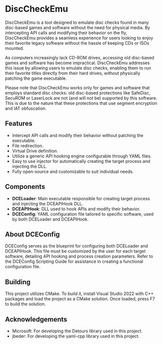 # DiscCheckEmu

DiscCheckEmu is a tool designed to emulate disc checks found in many disc-based games and software without the need
for physical media. By intercepting API calls and modifying their behavior on the fly, DiscCheckEmu provides a seamless
experience for users looking to enjoy their favorite legacy software without the hassle of keeping CDs or ISOs mounted.

As computers increasingly lack CD-ROM drives, accessing old disc-based games and software has become impractical.
DiscCheckEmu addresses this issue by allowing users to emulate disc checks, enabling them to run their favorite titles
directly from their hard drives, without physically patching the game executable.

Please note that DiscCheckEmu works only for games and software that employs standard disc checks: old disc-based protections
like SafeDisc, SecuROM or LaserLock are not (and will not be) supported by this software. This is due to the nature that these
protections that use segment encryption and IAT obfuscation.

## Features

* Intercept API calls and modify their behavior without patching the executable.
* File redirection.
* Virtual Drive definition.
* Utilize a generic API hooking engine configurable through YAML files.
* Easy to use injector for automatically creating the target process and injecting the DLL.
* Fully open-source and customizable to suit individual needs.

## Components

* **DCELoader**: Main executable responsible for creating target process and injecting the DCEAPIHook DLL.
* **DCEAPIHook**: DLL used to hook APIs and modify their behavior.
* **DCEConfig**: YAML configuration file tailored to specific software, used by both DCELoader and DCEAPIHook.

## About DCEConfig

DCEConfig serves as the blueprint for configuring both DCELoader and DCEAPIHook. This file must be customized by
the user for each target software, detailing API hooking and process creation parameters. Refer to the
DCEConfig Scripting Guide for assistance in creating a functional configuration file.

## Building

This project utilizes CMake. To build it, install Visual Studio 2022 with C++ packages and load the project 
as a CMake solution. Once loaded, press F7 to build the solution.

## Acknowledgements

* Microsoft: For developing the Detours library used in this project.
* jbeder: For developing the yaml-cpp library used in this project.

